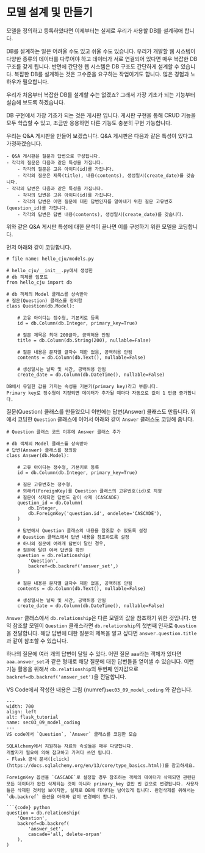 # 모델 설계 및 만들기

모델을 정의하고 등록하였다면 이제부터는 실제로 우리가 사용할 DB를 설계햐애 합니다.

DB를 설계하는 일은 어려울 수도 있고 쉬울 수도 있습니다. 
우리가 개발할 웹 시스템이 다양한 종류의 데이터를 다루어야 하고 
데이터가 서로 연결되어 있다면 매우 복잡한 DB 구조를 갖게 됩니다.
반면에 간단한 웹 시스템은 DB 구조도 간단하게 설계할 수 있습니다.
복잡한 DB를 설계하는 것은 고수준을 요구하는 작업이기도 합니다. 
많은 경험과 노하우가 필요합니다.

우리가 처음부터 복잡한 DB를 설계할 수는 없겠죠?
그래서 가장 기초가 되는 기능부터 실습해 보도록 하겠습니다.

DB 구현에서 가장 기초가 되는 것은 게시판 입니다. 
게시판 구현을 통해 CRUD 기능을 모두 학습할 수 있고,
조금만 응용하면 다른 기능도 충분히 구현 가능합니다.

우리는 Q&A 게시판을 만들어 보겠습니다.
Q&A 게시판은 다음과 같은 특성이 있다고 가정하겠습니다.

```{admonition} Q&A 게시판 특성
- Q&A 게시판은 질문과 답변으로 구성됩니다.
- 각각의 질문은 다음과 같은 특성을 가집니다.
    - 각각의 질문은 고유 아이디(id)를 가집니다.
    - 각각의 질문은 제목(title), 내용(contents), 생성일시(create_date)를 갖습니다.
- 각각의 답변은 다음과 같은 특성을 가집니다.
    - 각각의 답변은 고유 아이디(id)를 가집니다.
    - 각각의 답변은 어떤 질문에 대한 답변인지를 알아내기 위한 질문 고유번호(question_id)를 가집니다.
    - 각각의 답변은 답변 내용(contents), 생성일시(create_date)를 갖습니다.
```

위와 같은 Q&A 게시판 특성에 대한 분석이 끝나면 이를 구성하기 위한 모델을 코딩합니다.

먼저 아래와 같이 코딩합니다.

```{code} python
# file name: hello_cju/models.py

# hello_cju/__init__.py에서 생성한
# db 객체를 임포트
from hello_cju import db

# db 객체의 Model 클래스를 상속받아
# 질문(Question) 클래스를 정의함
class Question(db.Model):
    
    # 고유 아이디는 정수형, 기본키로 등록
    id = db.Column(db.Integer, primary_key=True) 
    
    # 질문 제목은 최대 200글자, 공백허용 안됨
    title = db.Column(db.String(200), nullable=False) 
    
    # 질문 내용은 문자열 글자수 제한 없음, 공백허용 안됨
    contents = db.Column(db.Text(), nullable=False) 
    
    # 생성일시는 날짜 및 시간, 공백허용 안됨
    create_date = db.Column(db.DateTime(), nullable=False) 
```

```{note}
DB에서 유일한 값을 가지는 속성을 기본키(primary key)라고 부릅니다.
Primary key로 정수형이 지정되면 데이터가 추가될 때마다 자동으로 값이 1 만큼 증가합니다.
```

질문(Question) 클래스를 만들었으니 이번에는 답변(Answer) 클래스도 만듭니다.
위에서 코딩한 `Question` 클래스에 이어서 아래와 같이 `Answer` 클래스도 코딩해 줍니다.

```{code} python
# Question 클래스 코드 이후에 Answer 클래스 추가

# db 객체의 Model 클래스를 상속받아
# 답변(Answer) 클래스를 정의함
class Answer(db.Model):
    
    # 고유 아이디는 정수형, 기본키로 등록
    id = db.Column(db.Integer, primary_key=True) 
    
    # 질문 고유번호는 정수형,
    # 외래키(ForeignKey)를 Question 클래스의 고유번호(id)로 지정
    # 질문이 삭제되면 답변도 같이 삭제 (CASCADE)
    question_id = db.Column(
        db.Integer,
        db.ForeignKey('question.id', ondelete='CASCADE'),
    )
    
    # 답변에서 Question 클래스의 내용을 참조할 수 있도록 설정
    # Question 클래스에서 답변 내용을 참조하도록 설정
    # 하나의 질문에 여러개 답변이 달린 경우,
    # 질문에 달린 여러 답변을 확인
    question = db.relationship(
        'Question',
        backref=db.backref('answer_set',)
    )
    
    # 질문 내용은 문자열 글자수 제한 없음, 공백허용 안됨
    contents = db.Column(db.Text(), nullable=False) 
    
    # 생성일시는 날짜 및 시간, 공백허용 안됨
    create_date = db.Column(db.DateTime(), nullable=False)
```

`Answer` 클래스에서 `db.relationship`은 다른 모델의 값을 참조하기 위한 것입니다. 만약 참조할 모델이 `Question` 클래스라면 `db.relationship`의 첫번째 인자로 `Question`을 전달합니다. 해당 답변에 대한 질문의 제목을 알고 싶다면 `answer.question.title`과 같이 참조할 수 있습니다. 

하나의 질문에 여러 개의 답변이 달릴 수 있다. 어떤 질문 `aaa`라는 객체가 있다면 `aaa.answer_set`과 같은 형태로 해당 질문에 대한 답변들을 얻어낼 수 있습니다. 이런 기능 활용을 위해서  `db.relationship`의 두번째 인자값으로 
`backref=db.backref('answer_set')`을 전달합니다.

VS Code에서 작성한 내용은 그림 {numref}`sec03_09_model_coding` 와 같습니다.

```{figure} ../../imgs/section03_building_fundamentals/sec03_09_model_coding.png
---
width: 700
align: left
alt: flask_tutorial
name: sec03_09_model_coding
---
VS code에서 `Question`, `Answer` 클래스를 코딩한 모습
``` 

```{admonition} SQLAlchemy에서 지원하는 Column과 Data 타입
SQLAlchemy에서 지원하는 자료와 속성들은 매우 다양합니다.
개발자가 필요에 의해 참고하고 가져다 쓰면 됩니다.
- Flask 공식 문서([click](https://docs.sqlalchemy.org/en/13/core/type_basics.html))를 참고하세요.
```

```{note}
ForeignKey 옵션을 `CASCADE`로 설정할 경우 참조하는 객체의 데이터가 삭제되면 관련된 모든 데이터가 완전 삭제되는 것이 아니라 primary_key 값만 빈 값으로 변경됩니다. 사용자들은 삭제된 것처럼 보이지만, 실제로 DB에 데이터는 남아있게 됩니다. 완전삭제를 위해서는 `db.backref` 옵션을 아래와 같이 변경해야 합니다.

```{code} python
question = db.relationship(
    'Question',
    backref=db.backref(
        'answer_set',
        cascade='all, delete-orpan'
    ),
)
```